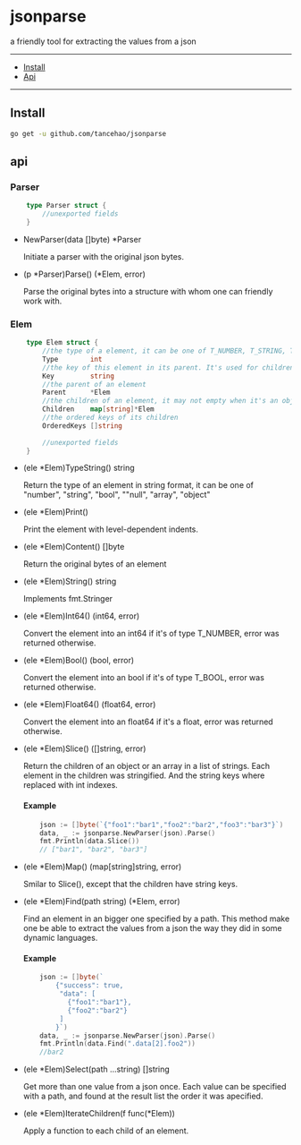 # jsonparse
a friendly tool for extracting the values from a json

---

* [Install](#install)
* [Api](#api)

---

## Install

```sh
go get -u github.com/tancehao/jsonparse
```

## api
### Parser
```go
    type Parser struct {
        //unexported fields
    }
```

* NewParser(data []byte) *Parser

    Initiate a parser with the original json bytes.


* (p *Parser)Parse() (*Elem, error)

    Parse the original bytes into a structure with whom one can friendly work with.


### Elem
```go
    type Elem struct {
        //the type of a element, it can be one of T_NUMBER, T_STRING, T_BOOL, T_NULL, T_ARRAY or T_OBJECT
        Type        int
        //the key of this element in its parent. It's used for children of objects and arrays
        Key         string
        //the parent of an element
        Parent      *Elem
        //the children of an element, it may not empty when it's an object or an array
        Children    map[string]*Elem
        //the ordered keys of its children
        OrderedKeys []string
    
        //unexported fields
    }
```


* (ele *Elem)TypeString() string 

    Return the type of an element in string format, it can be one of "number", "string", "bool", ""null", "array", "object"


* (ele *Elem)Print() 

    Print the element with level-dependent indents.


* (ele *Elem)Content() []byte

    Return the original bytes of an element


* (ele *Elem)String() string

    Implements fmt.Stringer


* (ele *Elem)Int64() (int64, error)

    Convert the element into an int64 if it's of type T_NUMBER, error was returned otherwise.


* (ele *Elem)Bool() (bool, error)
    
    Convert the element into an bool if it's of type T_BOOL, error was returned otherwise.


* (ele *Elem)Float64() (float64, error)
    
    Convert the element into an float64 if it's a float, error was returned otherwise.


* (ele *Elem)Slice() ([]string, error)

    Return the children of an object or an array in a list of strings. Each element in the children was stringified. And the string keys where replaced with int indexes.
    #### Example
    ```go
        json := []byte(`{"foo1":"bar1","foo2":"bar2","foo3":"bar3"}`)
        data, _ := jsonparse.NewParser(json).Parse()
        fmt.Println(data.Slice())
        // ["bar1", "bar2", "bar3"]
    ```


* (ele *Elem)Map() (map[string]string, error)

    Smilar to Slice(), except that the children have string keys.



* (ele *Elem)Find(path string) (*Elem, error) 

    Find an element in an bigger one specified by a path. This method make one be able to extract the values from a json the way they did in some dynamic languages.
    #### Example
    ```go
        json := []byte(`
            {"success": true, 
             "data": [
               {"foo1":"bar1"},
               {"foo2":"bar2"}
             ]
            }`)
        data, _ := jsonparse.NewParser(json).Parse()
        fmt.Println(data.Find(".data[2].foo2"))
        //bar2
    ```


* (ele *Elem)Select(path ...string) []string

    Get more than one value from a json once. Each  value can be specified with a path, and found at the result list the order it was apecified.


* (ele *Elem)IterateChildren(f func(*Elem))

    Apply a function to each child of an element.
